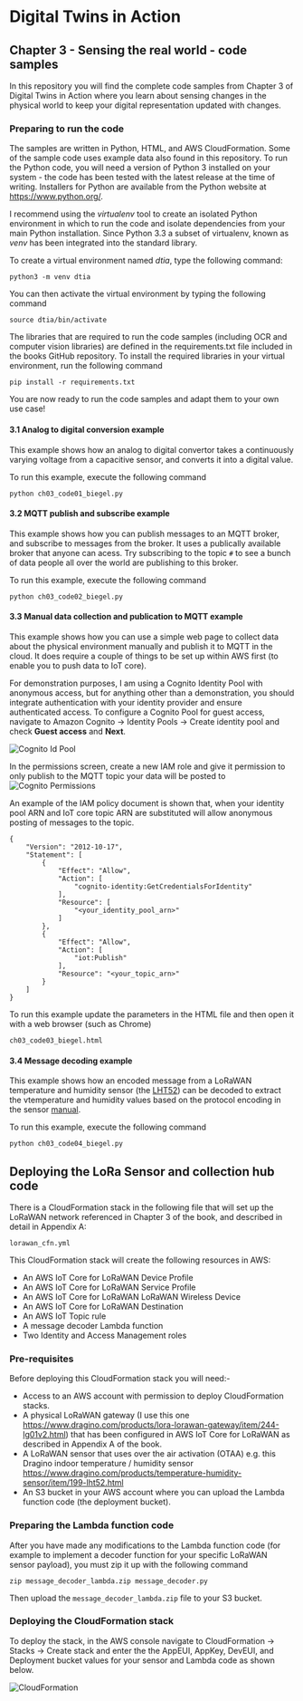 # Digital Twins in Action

## Chapter 3 - Sensing the real world - code samples
In this repository you will find the complete code samples from Chapter 3 of Digital Twins in Action where you learn about sensing changes in the physical world to keep your digital representation updated with changes.

### Preparing to run the code
The samples are written in Python, HTML, and AWS CloudFormation. Some of the sample code uses example data also found in this repository. 
To run the Python code, you will need a version of Python 3 installed on your system - the code has been tested with the latest release at the time of writing. Installers for Python are available from the Python website at https://www.python.org/. 

I recommend using the *virtualenv* tool to create an isolated Python environment in which to run the code and isolate dependencies from your main Python installation. Since Python 3.3 a subset of virtualenv, known as *venv* has been integrated into the standard library.

To create a virtual environment named *dtia*, type the following command:

`python3 -m venv dtia`

You can then activate the virtual environment by typing the following command

`source dtia/bin/activate`

The libraries that are required to run the code samples (including OCR and computer vision libraries) are defined in the requirements.txt file included in the books GitHub repository. To install the required libraries in your virtual environment, run the following command

`pip install -r requirements.txt`

You are now ready to run the code samples and adapt them to your own use case!

#### 3.1 Analog to digital conversion example
This example shows how an analog to digital convertor takes a continuously varying voltage from a capacitive sensor, and converts it into a digital value.

To run this example, execute the following command

`
python ch03_code01_biegel.py
`

#### 3.2 MQTT publish and subscribe example
This example shows how you can publish messages to an MQTT broker, and subscribe to messages from the broker. It uses a publically available broker that anyone can acess. Try subscribing to the topic `#` to see a bunch of data people all over the world are publishing to this broker.

To run this example, execute the following command

`
python ch03_code02_biegel.py
`

#### 3.3 Manual data collection and publication to MQTT example
This example shows how you can use a simple web page to collect data about the physical environment manually and publish it to MQTT in the cloud. It does require a couple of things to be set up within AWS first (to enable you to push data to IoT core).

For demonstration purposes, I am using a Cognito Identity Pool with anonymous access, but for anything other than a demonstration, you should integrate authentication with your identity provider and ensure authenticated access. To configure a Cognito Pool for guest access, navigate to Amazon Cognito -> Identity Pools -> Create identity pool and check **Guest access** and **Next**.

![Cognito Id Pool](images/cognito1.png)

In the permissions screen, create a new IAM role and give it permission to only publish to the MQTT topic your data will be posted to 
![Cognito Permissions](images/cognito2.png)

An example of the IAM policy document is shown that, when your identity pool ARN and IoT core topic ARN are substituted will allow anonymous posting of messages to the topic.

```
{
    "Version": "2012-10-17",
    "Statement": [
        {
            "Effect": "Allow",
            "Action": [
                "cognito-identity:GetCredentialsForIdentity"
            ],
            "Resource": [
                "<your_identity_pool_arn>"
            ]
        },
        {
            "Effect": "Allow",
            "Action": [
                "iot:Publish"
            ],
            "Resource": "<your_topic_arn>"
        }
    ]
}
```

To run this example update the parameters in the HTML file and then open it with a web browser (such as Chrome)

`
ch03_code03_biegel.html
`


#### 3.4 Message decoding example
This example shows how an encoded message from a LoRaWAN temperature and humidity sensor (the [LHT52](https://www.dragino.com/products/temperature-humidity-sensor/item/199-lht52.html)) can be decoded to extract the vtemperature and humidity values based on the protocol encoding in the sensor [manual](https://wiki.dragino.com/xwiki/bin/view/Main/User%20Manual%20for%20LoRaWAN%20End%20Nodes/LHT52%20-%20LoRaWAN%20Temperature%20%26%20Humidity%20Sensor%20User%20Manual/).

To run this example, execute the following command

`
python ch03_code04_biegel.py
`

## Deploying the LoRa Sensor and collection hub code
There is a CloudFormation stack in the following file that will set up the LoRaWAN network referenced in Chapter 3 of the book, and described in detail in Appendix A:

`lorawan_cfn.yml`

This CloudFormation stack will create the following resources in AWS:

- An AWS IoT Core for LoRaWAN Device Profile
- An AWS IoT Core for LoRaWAN Service Profile
- An AWS IoT Core for LoRaWAN LoRaWAN Wireless Device
- An AWS IoT Core for LoRaWAN Destination
- An AWS IoT Topic rule
- A message decoder Lambda function
- Two Identity and Access Management roles

### Pre-requisites
Before deploying this CloudFormation stack you will need:-

- Access to an AWS account with permission to deploy CloudFormation stacks.
- A physical LoRaWAN gateway (I use this one https://www.dragino.com/products/lora-lorawan-gateway/item/244-lg01v2.html) that has been configured in AWS IoT Core for LoRaWAN as described in Appendix A of the book.
- A LoRaWAN sensor that uses over the air activation (OTAA) e.g. this Dragino indoor temperature / humidity sensor https://www.dragino.com/products/temperature-humidity-sensor/item/199-lht52.html
- An S3 bucket in your AWS account where you can upload the Lambda function code (the deployment bucket).

### Preparing the Lambda function code
After you have made any modifications to the Lambda function code (for example to implement a decoder function for your specific LoRaWAN sensor payload), you must zip it up with the following command

```
zip message_decoder_lambda.zip message_decoder.py
```
Then upload the `message_decoder_lambda.zip` file to your S3 bucket.

### Deploying the CloudFormation stack
To deploy the stack, in the AWS console navigate to CloudFormation -> Stacks -> Create stack and enter the the AppEUI, AppKey, DevEUI, and Deployment bucket values for your sensor and Lambda code as shown below.

![CloudFormation](images/cloudformation.png)